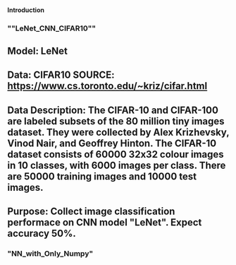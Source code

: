 #### Introduction
### ""LeNet_CNN_CIFAR10""
## Model: LeNet 
## Data: CIFAR10 SOURCE: https://www.cs.toronto.edu/~kriz/cifar.html
## Data Description: The CIFAR-10 and CIFAR-100 are labeled subsets of the 80 million tiny images dataset. They were collected by Alex Krizhevsky, Vinod Nair, and Geoffrey Hinton. The CIFAR-10 dataset consists of 60000 32x32 colour images in 10 classes, with 6000 images per class. There are 50000 training images and 10000 test images.
## Purpose: Collect image classification performace on CNN model "LeNet". Expect accuracy 50%.

### "NN_with_Only_Numpy"
